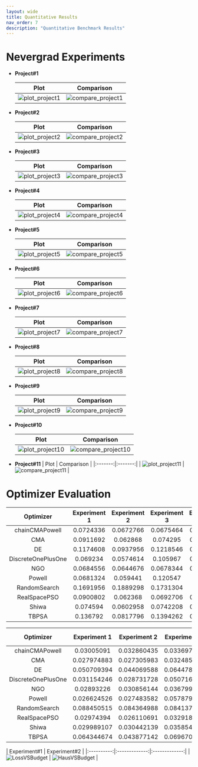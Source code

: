 ```yaml
---
layout: wide
title: Quantitative Results
nav_order: 7
description: "Quantitative Benchmark Results"
---
```


# Nevergrad Experiments

- **Project#1**

    | Plot | Comparison |
    |:-------:|:-------:|
    | ![plot_project1](./assets/images/nevergrad/plots/perfcap_experiment1_plots/xpresults.png) | ![compare_project1](./assets/images/nevergrad/plots/perfcap_experiment1_plots/fight_all.png) |

- **Project#2**
    
    | Plot | Comparison |
    |:-------:|:-------:|
    | ![plot_project2](./assets/images/nevergrad/plots/perfcap_experiment2_plots/xpresults.png) | ![compare_project2](./assets/images/nevergrad/plots/perfcap_experiment2_plots/fight_all.png) |

- **Project#3**
    
    | Plot | Comparison |
    |:-------:|:-------:|
    | ![plot_project3](./assets/images/nevergrad/plots/perfcap_experiment3_plots/xpresults.png) | ![compare_project3](./assets/images/nevergrad/plots/perfcap_experiment3_plots/fight_all.png) |

- **Project#4**
    
    | Plot | Comparison |
    |:-------:|:-------:|
    | ![plot_project4](./assets/images/nevergrad/plots/perfcap_experiment4_plots/xpresults.png) | ![compare_project4](./assets/images/nevergrad/plots/perfcap_experiment4_plots/fight_all.png) |

- **Project#5**

    | Plot | Comparison |
    |:-------:|:-------:|
    | ![plot_project5](./assets/images/nevergrad/plots/perfcap_experiment5_plots/xpresults.png) | ![compare_project5](./assets/images/nevergrad/plots/perfcap_experiment5_plots/fight_all.png) |

- **Project#6**
    
    | Plot | Comparison |
    |:-------:|:-------:|
    | ![plot_project6](./assets/images/nevergrad/plots/perfcap_experiment6_plots/xpresults.png) | ![compare_project6](./assets/images/nevergrad/plots/perfcap_experiment6_plots/fight_all.png) |

- **Project#7**
    
    | Plot | Comparison |
    |:-------:|:-------:|
    | ![plot_project7](./assets/images/nevergrad/plots/perfcap_experiment7_plots/xpresults.png) | ![compare_project7](./assets/images/nevergrad/plots/perfcap_experiment7_plots/fight_all.png) |

- **Project#8** 
    
    | Plot | Comparison |
    |:-------:|:-------:|
    | ![plot_project8](./assets/images/nevergrad/plots/perfcap_experiment8_plots/xpresults.png) | ![compare_project8](./assets/images/nevergrad/plots/perfcap_experiment8_plots/fight_all.png) |

- **Project#9**
    
    | Plot | Comparison |
    |:-------:|:-------:|
    | ![plot_project9](./assets/images/nevergrad/plots/perfcap_experiment9_plots/xpresults.png) | ![compare_project9](./assets/images/nevergrad/plots/perfcap_experiment9_plots/fight_all.png) |

- **Project#10**
    
    | Plot | Comparison |
    |:-------:|:-------:|
    | ![plot_project10](./assets/images/nevergrad/plots/perfcap_experiment10_plots/xpresults.png) | ![compare_project10](./assets/images/nevergrad/plots/perfcap_experiment10_plots/fight_all.png) |

- **Project#11**
    | Plot | Comparison |
    |:-------:|:-------:|
    | ![plot_project11](./assets/images/nevergrad/plots/perfcap_experiment11_plots/xpresults.png) | ![compare_project11](./assets/images/nevergrad/plots/perfcap_experiment11_plots/fight_all.png) |


# Optimizer Evaluation

|      Optimizer     | Experiment 1 | Experiment 2 | Experiment 3 | Experiment 4 | Experiment 5 | Experiment 6 | Experiment 7 | Experiment 8 | Experiment 9 | Experiment 10 | Experiment 11 |   Average   |
|:------------------:|:------------:|:------------:|:------------:|:------------:|:------------:|:------------:|:------------:|:------------:|:------------:|:-------------:|:-------------:|:-----------:|
|   chainCMAPowell   |   0.0724336  |   0.0672766  |   0.0675464  |   0.0639084  |   0.1030412  |   0.1079386  |   0.117855   |   0.0596122  |   0.063053   |    0.546589   |   0.1624202   |  0.1301522  |
|         CMA        |   0.0911692  |   0.062868   |   0.074295   |   0.0638098  |   0.1051516  |   0.1045234  |   0.0953772  |   0.0605216  |   0.0594324  |   0.5387744   |   0.0566894   | 0.119328364 |
|         DE         |   0.1174608  |   0.0937956  |   0.1218546  |   0.0845802  |   0.1194798  |   0.123284   |   0.1510724  |   0.0777086  |   0.0902226  |   0.5370548   |   0.1063716   |   0.147535  |
| DiscreteOnePlusOne |   0.069234   |   0.0574614  |   0.105967   |   0.0771348  |   0.1106782  |   0.112026   |   0.1106452  |   0.0511622  |   0.0564046  |   0.5333806   |   0.0761212   | 0.123655927 |
|         NGO        |   0.0684556  |   0.0644676  |   0.0678344  |   0.0614018  |   0.0962354  |   0.1132592  |   0.1142464  |   0.0564634  |   0.0557566  |   0.5425878   |   0.0631132   | 0.118529218 |
|       Powell       |   0.0681324  |   0.059441   |   0.120547   |   0.072271   |   0.107089   |   0.106975   |   0.0909236  |   0.0535914  |   0.0565156  |    0.540221   |   0.0752414   | 0.122813491 |
|    RandomSearch    |   0.1691956  |   0.1889298  |   0.1731304  |   0.143578   |   0.1923638  |   0.165337   |   0.2072466  |   0.1373134  |   0.159975   |   0.4813262   |   0.1394988   | 0.196172236 |
|    RealSpacePSO    |   0.0900802  |   0.062368   |   0.0692706  |   0.0557102  |   0.106084   |   0.1134556  |   0.1024502  |   0.0574036  |   0.0646598  |   0.5358488   |   0.0575894   | 0.119538218 |
|        Shiwa       |   0.074594   |   0.0602958  |   0.0742208  |   0.1151622  |   0.101695   |   0.1086356  |   0.103481   |    0.05109   |   0.0668824  |    0.546559   |   0.1833744   | 0.135090018 |
|        TBPSA       |   0.136792   |   0.0817796  |   0.1394262  |   0.1334024  |   0.1548958  |   0.1423274  |   0.147837   |   0.0786588  |   0.1028986  |   0.4793322   |   0.1560274   | 0.159397945 |


|      Optimizer     | Experiment 1 | Experiment 2 | Experiment 3 | Experiment 4 | Experiment 5 | Experiment 6 | Experiment 7 | Experiment 8 | Experiment 9 | Experiment 10 | Experiment 11 |   Average   |
|:------------------:|:------------:|:------------:|:------------:|:------------:|:------------:|:------------:|:------------:|:------------:|:------------:|:-------------:|:-------------:|:-----------:|
|   chainCMAPowell   |  0.03005091  |  0.032860435 |  0.033697163 |  0.029372694 |  0.032697009 |  0.027373593 |  0.038265084 |  0.025222044 |  0.029795447 |  0.046894385  |  0.036503023  | 0.032975617 |
|         CMA        |  0.027974883 |  0.027305983 |  0.032485865 |  0.026055774 |  0.031286074 |  0.024607294 |  0.033187973 |  0.023339747 |  0.027279522 |  0.044915026  |  0.028308075  | 0.029704202 |
|         DE         |  0.050709394 |  0.044069588 |  0.064478826 |  0.042255676 |  0.048016047 |  0.041784488 |  0.050930477 |  0.03599406  |  0.040248565 |  0.053122074  |  0.045266358  | 0.046988687 |
| DiscreteOnePlusOne |  0.031154246 |  0.028731728 |  0.050716353 |  0.030833819 |  0.03197141  |  0.028069598 |  0.036798789 |  0.021856009 |  0.028609374 |  0.043465894  |  0.030881741  | 0.033008087 |
|         NGO        |  0.02893226  |  0.030856144 |  0.036799622 |  0.028842288 |  0.032763347 |  0.026898743 |  0.039294621 |  0.02452022  |  0.028338952 |  0.044408531  |  0.031775586  | 0.032130029 |
|       Powell       |  0.026624526 |  0.027483582 |  0.057879191 |  0.030058885 |  0.031916212 |  0.029975103 |  0.039116111 |  0.022498073 |  0.028863262 |  0.047237909  |  0.029480917  | 0.033739434 |
|    RandomSearch    |  0.088450515 |  0.084364988 |  0.084137376 |  0.073059696 |  0.075539094 |  0.067152652 |  0.077407405 |  0.058136344 |  0.064862259 |  0.076059411  |  0.064058029  | 0.073929797 |
|    RealSpacePSO    |  0.02974394  |  0.026110691 |  0.032918811 |  0.026582084 |  0.031092976 |  0.023749758 |  0.034467898 |  0.022177071 |  0.027694323 |  0.043718564  |  0.028725434  | 0.029725595 |
|        Shiwa       |  0.029989107 |  0.030442139 |  0.035854152 |  0.031325774 |  0.032663181 |  0.026518686 |  0.037352712 |  0.024697134 |  0.031306676 |  0.042707948  |  0.039220132  | 0.032916149 |
|        TBPSA       |  0.064344674 |  0.043877142 |  0.069670507 |  0.059741623 |  0.054157782 |  0.050795536 |  0.061386211 |  0.026785022 |  0.045028812 |  0.067978396  |  0.053731953  | 0.054317969 |

| Experiment#1   |      Experiment#2      |
|:----------:|:-------------:|:-------------:|
| ![LossVSBudget](./assets/images/quantitative/loss_vs_budget.png) | ![HausVSBudget](./assets/images/quantitative/hauss_vs_budget.png) |
